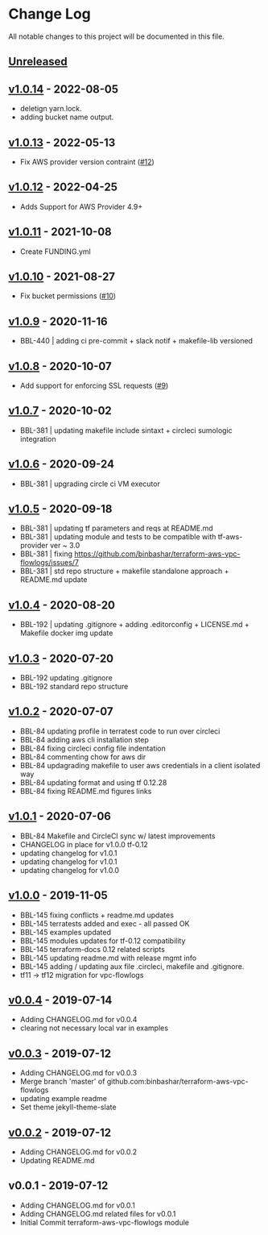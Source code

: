 # Change Log

All notable changes to this project will be documented in this file.

<a name="unreleased"></a>
## [Unreleased]



<a name="v1.0.14"></a>
## [v1.0.14] - 2022-08-05

- deletign yarn.lock.
- adding bucket name output.


<a name="v1.0.13"></a>
## [v1.0.13] - 2022-05-13

- Fix AWS provider version contraint ([#12](https://github.com/binbashar/terraform-aws-vpc-flowlogs/issues/12))


<a name="v1.0.12"></a>
## [v1.0.12] - 2022-04-25

- Adds Support for AWS Provider 4.9+


<a name="v1.0.11"></a>
## [v1.0.11] - 2021-10-08

- Create FUNDING.yml


<a name="v1.0.10"></a>
## [v1.0.10] - 2021-08-27

- Fix bucket permissions ([#10](https://github.com/binbashar/terraform-aws-vpc-flowlogs/issues/10))


<a name="v1.0.9"></a>
## [v1.0.9] - 2020-11-16

- BBL-440 | adding ci pre-commit + slack notif + makefile-lib versioned


<a name="v1.0.8"></a>
## [v1.0.8] - 2020-10-07

- Add support for enforcing SSL requests ([#9](https://github.com/binbashar/terraform-aws-vpc-flowlogs/issues/9))


<a name="v1.0.7"></a>
## [v1.0.7] - 2020-10-02

- BBL-381 | updating makefile include sintaxt + circleci sumologic integration


<a name="v1.0.6"></a>
## [v1.0.6] - 2020-09-24

- BBL-381 | upgrading circle ci VM executor


<a name="v1.0.5"></a>
## [v1.0.5] - 2020-09-18

- BBL-381 | updating tf parameters and reqs at README.md
- BBL-381 | updating module and tests to be compatible with tf-aws-provider ver ~ 3.0
- BBL-381 | fixing https://github.com/binbashar/terraform-aws-vpc-flowlogs/issues/7
- BBL-381 | std repo structure + makefile standalone approach + README.md update


<a name="v1.0.4"></a>
## [v1.0.4] - 2020-08-20

- BBL-192 | updating .gitignore + adding .editorconfig + LICENSE.md + Makefile docker img update


<a name="v1.0.3"></a>
## [v1.0.3] - 2020-07-20

- BBL-192 updating .gitignore
- BBL-192 standard repo structure


<a name="v1.0.2"></a>
## [v1.0.2] - 2020-07-07

- BBL-84 updating profile in terratest code to run over circleci
- BBL-84 adding aws cli installation step
- BBL-84 fixing circleci config file indentation
- BBL-84 commenting chow for aws dir
- BBL-84 updagrading makefile to user aws credentials in a client isolated way
- BBL-84 updating format and using tf 0.12.28
- BBL-84 fixing README.md figures links


<a name="v1.0.1"></a>
## [v1.0.1] - 2020-07-06

- BBL-84 Makefile and CircleCI sync w/ latest improvements
- CHANGELOG in place for v1.0.0 tf-0.12
- updating changelog for v1.0.1
- updating changelog for v1.0.1
- updating changelog for v1.0.0


<a name="v1.0.0"></a>
## [v1.0.0] - 2019-11-05

- BBL-145 fixing conflicts + readme.md updates
- BBL-145 terratests added and exec - all passed OK
- BBL-145 examples updated
- BBL-145 modules updates for tf-0.12 compatibility
- BBL-145 terraform-docs 0.12 related scripts
- BBL-145 updating readme.md with release mgmt info
- BBL-145 adding / updating aux file .circleci, makefile and .gitignore.
- tf11 -> tf12 migration for vpc-flowlogs


<a name="v0.0.4"></a>
## [v0.0.4] - 2019-07-14

- Adding CHANGELOG.md for v0.0.4
- clearing not necessary local var in examples


<a name="v0.0.3"></a>
## [v0.0.3] - 2019-07-12

- Adding CHANGELOG.md for v0.0.3
- Merge branch 'master' of github.com:binbashar/terraform-aws-vpc-flowlogs
- updating example readme
- Set theme jekyll-theme-slate


<a name="v0.0.2"></a>
## [v0.0.2] - 2019-07-12

- Adding CHANGELOG.md for v0.0.2
- Updating README.md


<a name="v0.0.1"></a>
## v0.0.1 - 2019-07-12

- Adding CHANGELOG.md for v0.0.1
- Adding CHANGELOG.md related files for v0.0.1
- Initial Commit terraform-aws-vpc-flowlogs module


[Unreleased]: https://github.com/binbashar/terraform-aws-vpc-flowlogs/compare/v1.0.14...HEAD
[v1.0.14]: https://github.com/binbashar/terraform-aws-vpc-flowlogs/compare/v1.0.13...v1.0.14
[v1.0.13]: https://github.com/binbashar/terraform-aws-vpc-flowlogs/compare/v1.0.12...v1.0.13
[v1.0.12]: https://github.com/binbashar/terraform-aws-vpc-flowlogs/compare/v1.0.11...v1.0.12
[v1.0.11]: https://github.com/binbashar/terraform-aws-vpc-flowlogs/compare/v1.0.10...v1.0.11
[v1.0.10]: https://github.com/binbashar/terraform-aws-vpc-flowlogs/compare/v1.0.9...v1.0.10
[v1.0.9]: https://github.com/binbashar/terraform-aws-vpc-flowlogs/compare/v1.0.8...v1.0.9
[v1.0.8]: https://github.com/binbashar/terraform-aws-vpc-flowlogs/compare/v1.0.7...v1.0.8
[v1.0.7]: https://github.com/binbashar/terraform-aws-vpc-flowlogs/compare/v1.0.6...v1.0.7
[v1.0.6]: https://github.com/binbashar/terraform-aws-vpc-flowlogs/compare/v1.0.5...v1.0.6
[v1.0.5]: https://github.com/binbashar/terraform-aws-vpc-flowlogs/compare/v1.0.4...v1.0.5
[v1.0.4]: https://github.com/binbashar/terraform-aws-vpc-flowlogs/compare/v1.0.3...v1.0.4
[v1.0.3]: https://github.com/binbashar/terraform-aws-vpc-flowlogs/compare/v1.0.2...v1.0.3
[v1.0.2]: https://github.com/binbashar/terraform-aws-vpc-flowlogs/compare/v1.0.1...v1.0.2
[v1.0.1]: https://github.com/binbashar/terraform-aws-vpc-flowlogs/compare/v1.0.0...v1.0.1
[v1.0.0]: https://github.com/binbashar/terraform-aws-vpc-flowlogs/compare/v0.0.4...v1.0.0
[v0.0.4]: https://github.com/binbashar/terraform-aws-vpc-flowlogs/compare/v0.0.3...v0.0.4
[v0.0.3]: https://github.com/binbashar/terraform-aws-vpc-flowlogs/compare/v0.0.2...v0.0.3
[v0.0.2]: https://github.com/binbashar/terraform-aws-vpc-flowlogs/compare/v0.0.1...v0.0.2

